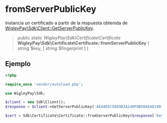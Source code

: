 # fromServerPublicKey

Instancia un certificado a partir de la respuesta obtenida de [WigleyPay\\Sdk\\Client::GetServerPublicKey](Client/GetServerPublicKey.md).

> public static *WigleyPay\\Sdk\\Certificate\\Certificate* **WigleyPay\\Sdk\\Certificate\\Certificate::fromServerPublicKey** ( *string* $key, [ *string* $fingerprint ] )

## Ejemplo

```php
<?php

require_once 'vendor/autoload.php';

use WigleyPay\Sdk;

$client = new Sdk\Client();
$response = $client->GetServerPublicKey('AEA4D5C586983A140F8B566EA81901E8BD8F8C9F');

$cert = Sdk\Certificate\Certificate::fromServerPublicKey($response['Key'], $response['Fingerprint']);

```
